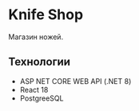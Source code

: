 # Knife Shop
Магазин ножей.

## Технологии
- ASP NET CORE WEB API  (.NET 8)
- React 18
- PostgreeSQL
